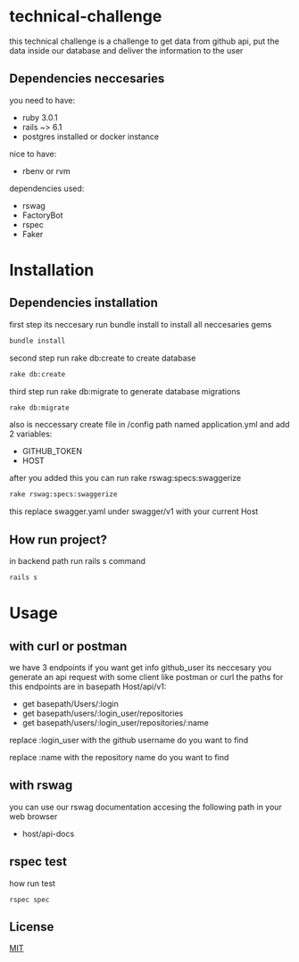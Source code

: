 # technical-challenge

this technical challenge is a challenge to get data from github api, put the data inside our database and deliver the information to the user

## Dependencies neccesaries 

you need to have:

- ruby 3.0.1
- rails ~> 6.1
- postgres installed or docker instance

nice to have:
- rbenv or rvm

dependencies used: 
- rswag
- FactoryBot
- rspec
- Faker

# Installation

## Dependencies installation

first step its neccesary run bundle install to install all neccesaries gems
```bash
bundle install
```
second step run rake db:create to create database 
```bash
rake db:create
```

third step run rake db:migrate to generate database migrations  
```bash
rake db:migrate
```

also is neccessary create file in /config path named application.yml and add 2 variables:

- GITHUB_TOKEN
- HOST 

after you added this you can run rake rswag:specs:swaggerize
```bash
rake rswag:specs:swaggerize
```
this replace swagger.yaml under swagger/v1 with your current Host 


## How run project? 

in backend path run rails s command 
```bash
rails s
```

# Usage

## with curl or postman

we have 3 endpoints if you want get info  github_user
its neccesary you generate an api request with some client like postman or curl 
the paths for this endpoints are in basepath Host/api/v1: 

- get basepath/Users/:login
- get basepath/users/:login_user/repositories
- get basepath/users/:login_user/repositories/:name

replace :login_user with the github username do you want to find

replace :name with the repository name do you want to find

## with rswag

you can use our rswag documentation accesing the following path in your web browser

- host/api-docs


## rspec test

how run test
```
rspec spec
```

## License
[MIT](https://choosealicense.com/licenses/mit/)